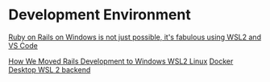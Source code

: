 # Development Environment

[Ruby on Rails on Windows is not just possible, it's fabulous using WSL2 and VS Code](https://www.hanselman.com/blog/ruby-on-rails-on-windows-is-not-just-possible-its-fabulous-using-wsl2-and-vs-code)

[How We Moved Rails Development to Windows WSL2 Linux](https://keithpblog.org/post/how-we-moved-rails-development-to-windows-wsl2-linux/)
[Docker Desktop WSL 2 backend](https://docs.docker.com/docker-for-windows/wsl/)

